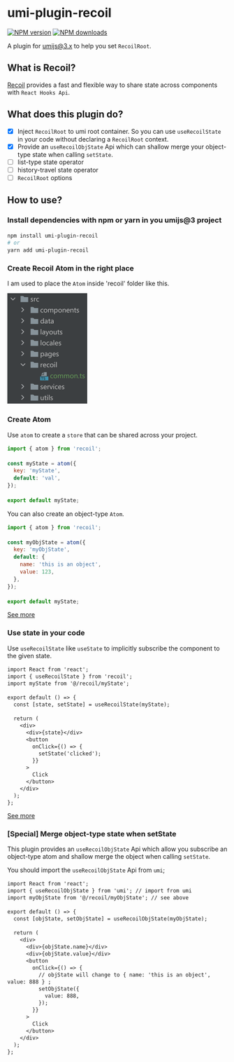 # umi-plugin-recoil

[![NPM version](https://img.shields.io/npm/v/umi-plugin-recoil.svg?style=flat)](https://npmjs.org/package/umi-plugin-recoil) [![NPM downloads](http://img.shields.io/npm/dm/umi-plugin-recoil.svg?style=flat)](https://npmjs.org/package/umi-plugin-recoil)

A plugin for umijs@3.x to help you set `RecoilRoot`.

## What is Recoil?

[Recoil](https://recoiljs.org/) provides a fast and flexible way to share state across components with `React Hooks Api`.

## What does this plugin do?

- [x] Inject `RecoilRoot` to umi root container. So you can use `useRecoilState` in your code without declaring a `RecoilRoot` context.
- [x] Provide an `useRecoilObjState` Api which can shallow merge your object-type state when calling `setState`.
- [ ] list-type state operator
- [ ] history-travel state operator
- [ ] `RecoilRoot` options

## How to use?

### Install dependencies with npm or yarn in you umijs@3 project

```bash
npm install umi-plugin-recoil
# or
yarn add umi-plugin-recoil
```

### Create Recoil Atom in the right place

I am used to place the `Atom` inside 'recoil' folder like this.

![recoil-folder](./assets/pic1.png)

### Create Atom

Use `atom` to create a `store` that can be shared across your project.

```javascript
import { atom } from 'recoil';

const myState = atom({
  key: 'myState',
  default: 'val',
});

export default myState;
```

You can also create an object-type `Atom`.

```javascript
import { atom } from 'recoil';

const myObjState = atom({
  key: 'myObjState',
  default: {
    name: 'this is an object',
    value: 123,
  },
});

export default myState;
```

[See more](https://recoiljs.org/docs/basic-tutorial/atoms/)

### Use state in your code

Use `useRecoilState` like `useState` to implicitly subscribe the component to the given state.

```tsx
import React from 'react';
import { useRecoilState } from 'recoil';
import myState from '@/recoil/myState';

export default () => {
  const [state, setState] = useRecoilState(myState);

  return (
    <div>
      <div>{state}</div>
      <button
        onClick={() => {
          setState('clicked');
        }}
      >
        Click
      </button>
    </div>
  );
};
```

[See more](https://recoiljs.org/docs/api-reference/core/useRecoilState/)

### [Special] Merge object-type state when setState

This plugin provides an `useRecoilObjState` Api which allow you subscribe an object-type atom and shallow merge the object when calling `setState`.

You should import the `useRecoilObjState` Api from `umi`;

```tsx
import React from 'react';
import { useRecoilObjState } from 'umi'; // import from umi
import myObjState from '@/recoil/myObjState'; // see above

export default () => {
  const [objState, setObjState] = useRecoilObjState(myObjState);

  return (
    <div>
      <div>{objState.name}</div>
      <div>{objState.value}</div>
      <button
        onClick={() => {
          // objState will change to { name: 'this is an object', value: 888 } ;
          setObjState({
            value: 888,
          });
        }}
      >
        Click
      </button>
    </div>
  );
};
```
